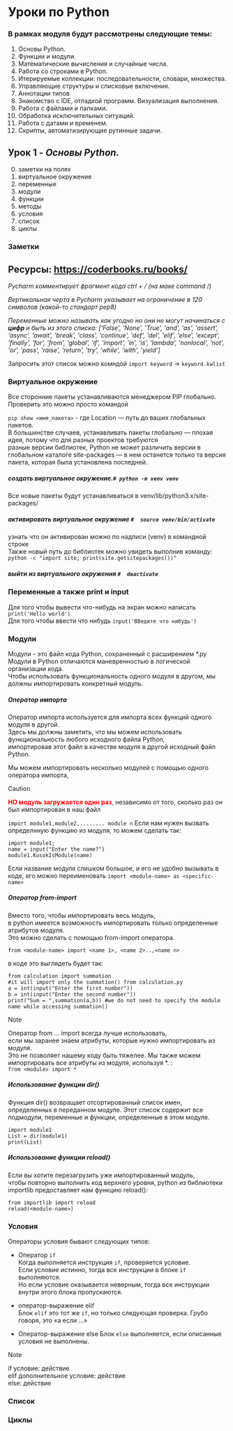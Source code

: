 # Уроки по Python
### В рамках модуля будут рассмотрены следующие темы:
1. Основы Python.
2. Функции и модули.
3. Математические вычисления и случайные числа.
4. Работа со строками в Python.
5. Итерируемые коллекции: последовательности, словари, множества.
6. Управляющие структуры и списковые включения.
7. Аннотации типов
8. Знакомство с IDE, отладкой программ. Визуализация выполнения.
9. Работа с файлами и папками.
10. Обработка исключительных ситуаций.
11. Работа с датами и временем.
12. Скрипты, автоматизирующие рутинные задачи.

## Урок 1 - *Основы Python.*
0) заметки на полях
1) виртуальное окружение
2) переменные
3) модули
4) функции
5) методы
6) условия
7) список
8) циклы

### Заметки
Ресурсы:
https://coderbooks.ru/books/ 
---
*Pycharm комментирует фрагмент кода ctrl + /   (на маке command /)* 

*Вертикальная черта в Pycharm указывает на ограничение в 120 символов
(какой-то стандарт pep8)* 

*Переменные можно называть как угодно но они не могут начинаться с **цифр**
и быть из этого списка: ['False', 'None', 'True', 'and', 'as', 'assert', 'async', 'await', 'break', 'class', 'continue', 'def', 'del', 'elif',
 'else', 'except', 'finally', 'for', 'from', 'global', 'if', 'import', 'in', 'is', 'lambda', 'nonlocal', 'not', 'or',
 'pass', 'raise', 'return', 'try', 'while', 'with', 'yield']*  

Запросить этот список можно комндой ```import keyword``` -> ```keyword.kwlist```
### Виртуальное окружение
Все сторонние пакеты устанавливаются менеджером PIP глобально. Проверить это можно просто командой

```pip show <имя_пакета>``` - где Location — путь до ваших глобальных пакетов. \
В большинстве случаев, устанавливать пакеты глобально — плохая идея, потому что для разных проектов требуются \
разные версии библиотек, Python не может различить версии в глобальном каталоге site-packages
 — в нем останется только та версия пакета, которая была установлена последней.

##### создать виртуальное окружение.```# python -m venv venv``` 
Все новые пакеты будут устанавливаться в venv/lib/python3.x/site-packages/
##### активировать виртуальное окружение ```#  source venv/bin/activate```
узнать что он активирован можно по надписи (venv) в командной строке \
Также новый путь до библиотек можно увидеть выполнив команду: ```python -c "import site; print(site.getsitepackages())"```
##### выйти из виртуального окружения ```#  deactivate```

### Переменные а также print и input
Для того чтобы вывести что-нибудь на экран можно написать ``print('Hello world')`` \
Для того чтобы ввести что нибудь ```input('ВВедите что нибудь')```
### Модули
Модули - это файл кода Python, сохраненный с расширением *.py \
Модули в Python отличаются маневренностью в логической организации кода. \
Чтобы использовать функциональность одного модуля в другом, мы должны импортировать конкретный модуль.
##### Оператор импорта
Оператор импорта используется для импорта всех функций одного модуля в другой. \
Здесь мы должны заметить, что мы можем использовать функциональность любого исходного файла Python, \
импортировав этот файл в качестве модуля в другой исходный файл Python.

Мы можем импортировать несколько модулей с помощью одного оператора импорта, 
> [!CAUTION]
> <span style="color:RED">**НО модуль загружается один раз**</span>, 
> независимо от того, сколько раз он был импортирован в наш файл 

```import module1,module2,........ module n```
Если нам нужен вызвать определнную функцию из модуля, то можем сделать так:
```
import module1; 
name = input("Enter the name?") 
module1.KusokIsModule(name)
```
Если название модуля слишком большое, и его не удобно вызывать в коде, его можно переименовать
```import <module-name> as <specific-name> ```


##### Оператор from-import
Вместо того, чтобы импортировать весь модуль, \
в python имеется возможность импортировать только определенные атрибутов модуля. \
Это можно сделать с помощью from-import оператора.
```
from <module-name> import <name 1>, <name 2>..,<name n>   
```
в коде это выглядеть будет так:
```
from calculation import summation  
#it will import only the summation() from calculation.py
a = int(input("Enter the first number"))
b = int(input("Enter the second number"))
print("Sum = ",summation(a,b)) #we do not need to specify the module name while accessing summation()
```
>[!NOTE]
> Оператор from … import всегда лучше использовать, \
> если мы заранее знаем атрибуты, которые нужно импортировать из модуля. \
> Это не позволяет нашему коду быть тяжелее. Мы также можем импортировать все атрибуты из модуля, используя *. : \
```from <module> import *  ```
##### Использование функции dir()
Функция dir() возвращает отсортированный список имен, \
определенных в переданном модуле. Этот список содержит все подмодули, переменные и функции, определенные в этом модуле.

```
import module1
List = dir(module1)
print(List)
```
##### Использование функции reload()
Если вы хотите перезагрузить уже импортированный модуль, \
чтобы повторно выполнить код верхнего уровня, python из библиотеки importlib предоставляет нам функцию reload():
```
from importlib import reload
reload(<module-name>)
 ```

### Условия
Операторы условия бывают следующих типов:
- Оператор ```if``` \
Когда выполняется инструкция ```if```, проверяется условие.\
Если условие истинно, тогда все инструкции в блоке ```if``` выполняются. \
Но если условие оказывается неверным, тогда все инструкции внутри этого блока пропускаются.

- оператор-выражение elif \
Блок ```elif``` это тот же ```if```, но только следующая проверка. Грубо говоря, это «а если …»

- Оператор-выражение else
Блок ```else``` выполняется, если описанные условия не выполнены.

>[!NOTE] 
>if  условие: действие \
>elif дополнительное условие: действие \
>else: действие 

### Список
### Циклы

